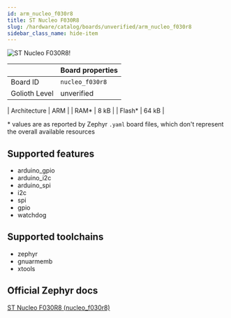 ```yaml
---
id: arm_nucleo_f030r8
title: ST Nucleo F030R8
slug: /hardware/catalog/boards/unverified/arm_nucleo_f030r8
sidebar_class_name: hide-item
---
```


[//]: # (This is an auto-generated file, do not edit! Changes to it will be lost upon re-generation)

![ST Nucleo F030R8!](/img/boards/arm/nucleo_f030r8.jpg "ST Nucleo F030R8")

|                | Board properties     |
| -------------  | -------------------- |
| Board ID       | `nucleo_f030r8` |
| Golioth Level  | unverified       |

| Architecture   | ARM |
| RAM*           | 8 kB |
| Flash*         | 64 kB |

\* values are as reported by Zephyr `.yaml` board files, which don't represent the overall available resources



## Supported features

* arduino_gpio
* arduino_i2c
* arduino_spi
* i2c
* spi
* gpio
* watchdog

## Supported toolchains

* zephyr
* gnuarmemb
* xtools

## Official Zephyr docs

[ST Nucleo F030R8 (nucleo_f030r8)](https://docs.zephyrproject.org/latest/boards/arm/nucleo_f030r8/doc/index.html)
